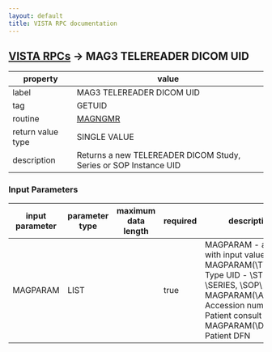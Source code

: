 ```yaml
---
layout: default
title: VISTA RPC documentation
---
```




## [VISTA RPCs](TableOfContent.md) &#8594; MAG3 TELEREADER DICOM UID 

 property | value 
--- | --- 
 label | MAG3 TELEREADER DICOM UID
 tag | GETUID
 routine | [MAGNGMR](http://code.osehra.org/dox/Routine_MAGNGMR_source.html)
 return value type | SINGLE VALUE
 description | Returns a new TELEREADER DICOM Study, Series or SOP Instance UID

### Input Parameters

| input parameter | parameter type | maximum data length | required | description | 
| --- | --- | --- | --- | --- | 
| MAGPARAM | LIST |  | true | MAGPARAM - array with input values           MAGPARAM(\TYPE\)= Type UID - \STUDY\, \SERIES\, \SOP\           MAGPARAM(\ACNUM\)= Accession number - Patient consult ID           MAGPARAM(\DFN\)= Patient DFN | 